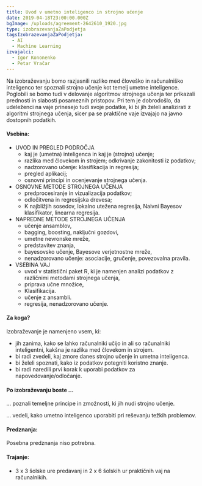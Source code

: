 ```yaml
---
title: Uvod v umetno inteligenco in strojno učenje
date: 2019-04-18T23:00:00.000Z
bgImage: /uploads/agreement-2642610_1920.jpg
type: izobrazevanjaZaPodjetja
tagsIzobrazevanjaZaPodjetja:
  - AI
  - Machine Learning
izvajalci:
  - Igor Kononenko
  - Petar Vračar
---
```

Na izobraževanju bomo razjasnili razliko med človeško in računalniško inteligenco ter spoznali strojno učenje kot temelj umetne inteligence. Poglobili se bomo tudi v delovanje algoritmov strojnega učenja ter prikazali prednosti in slabosti posameznih pristopov. Pri tem je dobrodošlo, da udeleženci na vaje prinesejo tudi svoje podatke, ki bi jih želeli analizirati z algoritmi strojnega učenja, sicer pa se praktične vaje izvajajo na javno dostopnih podatkih. 

#### Vsebina:

* UVOD IN PREGLED PODROČJA
  * kaj je (umetna) inteligenca in kaj je (strojno) učenje; 
  * razlika med človekom in strojem; odkrivanje zakonitosti iz podatkov; 
  * nadzorovano učenje: klasifikacija in regresija; 
  * pregled aplikacij;
  * osnovni principi in ocenjevanje strojnega učenja.
* OSNOVNE METODE STROJNEGA UČENJA
  * predprocesiranje in vizualizacija podatkov; 
  * odločitvena in regresijska drevesa; 
  * K najbližjih sosedov, lokalno utežena regresija, Naivni Bayesov klasifikator, linearna regresija.
* NAPREDNE METODE STROJNEGA UČENJA
  * učenje ansamblov,
  * bagging, boosting, naključni gozdovi,
  * umetne nevronske mreže,
  * predstavitev znanja,
  * bayesovsko učenje, Bayesove verjetnostne mreže,
  * nenadzorovano učenje: asociacije, gručenje, povezovalna pravila.
* VSEBINA VAJ
  * uvod v statistični paket R, ki je namenjen analizi podatkov z različnimi metodami strojnega učenja,
  * priprava učne množice,
  * Klasifikacija.
  * učenje z ansambli.
  * regresija, nenadzorovano učenje.

#### Za koga?

Izobraževanje je namenjeno vsem, ki:

* jih zanima, kako se lahko računalniki učijo in ali so računalniki inteligentni, kakšna je razlika med človekom in strojem.
* bi radi zvedeli, kaj zmore danes strojno učenje in umetna inteligenca.
* bi želeli spoznati, kako iz podatkov potegniti koristno znanje.
* bi radi naredili prvi korak k uporabi podatkov za napovedovanje/odločanje.

#### Po izobraževanju boste ...

... poznali temeljne principe in zmožnosti, ki jih nudi strojno učenje.

... vedeli, kako umetno inteligenco uporabiti pri reševanju težkih problemov.

#### Predznanja:

Posebna predznanja niso potrebna.

#### Trajanje:

* 3 x 3 šolske ure predavanj in 2 x 6 šolskih ur praktičnih vaj na računalnikih.

